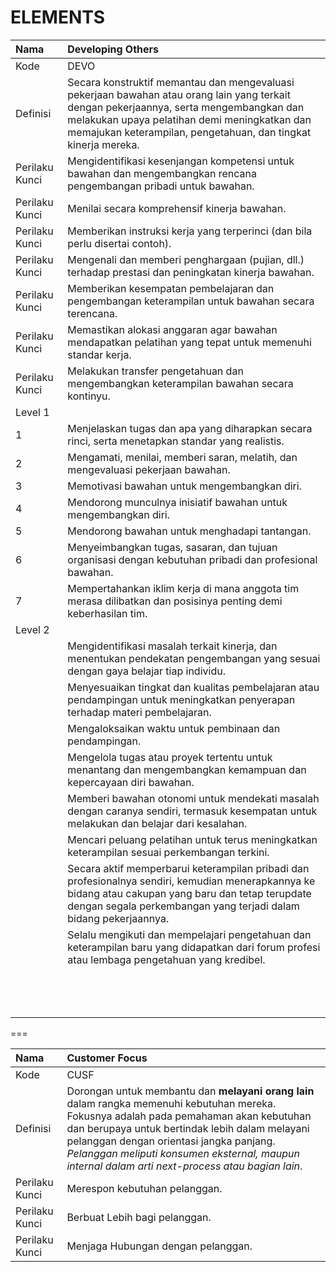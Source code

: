 # ELEMENTS

Nama  | Developing Others
:-----|:----
Kode  | DEVO
Definisi | Secara konstruktif memantau dan mengevaluasi pekerjaan bawahan atau orang lain yang terkait dengan pekerjaannya, serta mengembangkan dan melakukan upaya pelatihan demi meningkatkan dan memajukan keterampilan, pengetahuan, dan tingkat kinerja mereka.
Perilaku Kunci | Mengidentifikasi kesenjangan kompetensi untuk bawahan dan mengembangkan rencana pengembangan pribadi untuk bawahan.
Perilaku Kunci | Menilai secara komprehensif kinerja bawahan.
Perilaku Kunci | Memberikan instruksi kerja yang terperinci (dan bila perlu disertai contoh).
Perilaku Kunci | Mengenali dan memberi penghargaan (pujian, dll.) terhadap prestasi dan peningkatan kinerja bawahan.
Perilaku Kunci | Memberikan kesempatan pembelajaran dan pengembangan keterampilan untuk bawahan secara terencana.
Perilaku Kunci | Memastikan alokasi anggaran agar bawahan mendapatkan pelatihan yang tepat untuk memenuhi standar kerja.
Perilaku Kunci | Melakukan transfer pengetahuan dan mengembangkan keterampilan bawahan secara kontinyu. 
 Level 1 |
| 1 | Menjelaskan tugas dan apa yang diharapkan secara rinci, serta menetapkan standar yang realistis.
| 2 | Mengamati, menilai, memberi saran, melatih, dan mengevaluasi pekerjaan bawahan.
| 3 | Memotivasi bawahan untuk mengembangkan diri.
| 4 | Mendorong munculnya inisiatif bawahan untuk mengembangkan diri.
| 5 | Mendorong bawahan untuk menghadapi tantangan.
| 6 | Menyeimbangkan tugas, sasaran, dan tujuan organisasi dengan kebutuhan pribadi dan profesional bawahan.
| 7 | Mempertahankan iklim kerja di mana anggota tim merasa dilibatkan dan posisinya penting demi keberhasilan tim.
 Level 2 |
 | | Mengidentifikasi masalah terkait kinerja, dan menentukan pendekatan pengembangan yang sesuai dengan gaya belajar tiap individu.
 | | Menyesuaikan tingkat dan kualitas pembelajaran atau pendampingan untuk meningkatkan penyerapan terhadap materi pembelajaran.
 | | Mengaloksaikan waktu untuk pembinaan dan pendampingan.
 | | Mengelola tugas atau proyek tertentu untuk menantang dan mengembangkan kemampuan dan kepercayaan diri bawahan.
 | | Memberi bawahan otonomi untuk mendekati masalah dengan caranya sendiri, termasuk kesempatan untuk melakukan dan belajar dari kesalahan.
 | | Mencari peluang pelatihan untuk terus meningkatkan keterampilan sesuai perkembangan terkini.
 | | Secara aktif memperbarui keterampilan pribadi dan profesionalnya sendiri, kemudian menerapkannya ke bidang atau cakupan yang baru dan tetap terupdate dengan segala perkembangan yang terjadi dalam bidang pekerjaannya.
 | | Selalu mengikuti dan mempelajari pengetahuan dan keterampilan baru yang didapatkan dari forum profesi atau lembaga pengetahuan yang kredibel.
 | | 
 | | 
 | | 
 | | 
 | | 
 | | 
 | | 
 | | 
 | | 
 | | 
 | | 
 | | 
 | | 
 







===

Nama  | Customer Focus
:-----|:----
Kode  | CUSF
Definisi | Dorongan untuk membantu dan **melayani orang lain** dalam rangka memenuhi kebutuhan mereka. Fokusnya adalah pada pemahaman akan kebutuhan dan berupaya untuk bertindak lebih dalam melayani pelanggan dengan orientasi jangka panjang. *Pelanggan meliputi konsumen eksternal, maupun internal dalam arti next-process atau bagian lain*.
Perilaku Kunci | Merespon kebutuhan pelanggan. 
Perilaku Kunci | Berbuat Lebih bagi pelanggan.
Perilaku Kunci | Menjaga Hubungan dengan pelanggan. 
